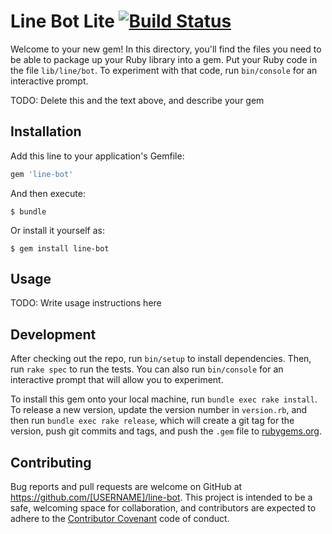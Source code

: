 # Line Bot Lite [![Build Status](https://travis-ci.org/elct9620/line-bot.svg?branch=master)](https://travis-ci.org/elct9620/line-bot)

Welcome to your new gem! In this directory, you'll find the files you need to be able to package up your Ruby library into a gem. Put your Ruby code in the file `lib/line/bot`. To experiment with that code, run `bin/console` for an interactive prompt.

TODO: Delete this and the text above, and describe your gem

## Installation

Add this line to your application's Gemfile:

```ruby
gem 'line-bot'
```

And then execute:

    $ bundle

Or install it yourself as:

    $ gem install line-bot

## Usage

TODO: Write usage instructions here

## Development

After checking out the repo, run `bin/setup` to install dependencies. Then, run `rake spec` to run the tests. You can also run `bin/console` for an interactive prompt that will allow you to experiment.

To install this gem onto your local machine, run `bundle exec rake install`. To release a new version, update the version number in `version.rb`, and then run `bundle exec rake release`, which will create a git tag for the version, push git commits and tags, and push the `.gem` file to [rubygems.org](https://rubygems.org).

## Contributing

Bug reports and pull requests are welcome on GitHub at https://github.com/[USERNAME]/line-bot. This project is intended to be a safe, welcoming space for collaboration, and contributors are expected to adhere to the [Contributor Covenant](http://contributor-covenant.org) code of conduct.

